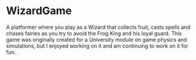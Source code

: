 # WizardGame
A platformer where you play as a Wizard that collects fruit, casts spells and chases fairies as you try to avoid the Frog King and his loyal guard.
This game was originally created for a University module on game physics and simulations, but I enjoyed working on it and am continuing to work on it for fun.

